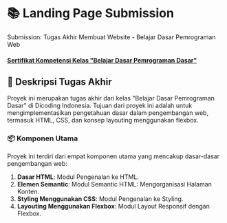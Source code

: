 # 📚  Landing Page Submission
Submission: Tugas Akhir Membuat Website - Belajar Dasar Pemrograman Web
#### [Sertifikat Kompetensi Kelas "Belajar Dasar Pemrograman Dasar"](https://www.dicoding.com/certificates/07Z6VN16JXQR)

## 🚀 Deskripsi Tugas Akhir
Proyek ini merupakan tugas akhir dari kelas "Belajar Dasar Pemrograman Dasar" di Dicoding Indonesia. Tujuan dari proyek ini adalah untuk mengimplementasikan pengetahuan dasar dalam pengembangan web, termasuk HTML, CSS, dan konsep layouting menggunakan flexbox.

### 📦 Komponen Utama

Proyek ini terdiri dari empat komponen utama yang mencakup dasar-dasar pengembangan web:

1. **Dasar HTML**: Modul Pengenalan ke HTML.
2. **Elemen Semantic**: Modul Semantic HTML: Mengorganisasi Halaman Konten.
3. **Styling Menggunakan CSS**: Modul Pengenalan ke Styling.
4. **Layouting Menggunakan Flexbox**: Modul Layout Responsif dengan Flexbox.



